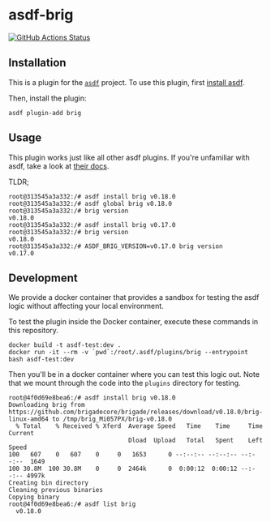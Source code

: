 # asdf-brig

[![GitHub Actions Status](https://github.com/ibotta/asdf-brig/workflows/Main%20workflow/badge.svg?branch=master)](https://github.com/ibotta/asdf-brig/actions)

## Installation

This is a plugin for the [`asdf`](https://github.com/asdf-vm/asdf) project.
To use this plugin, first [install asdf](https://github.com/asdf-vm/asdf#setup).

Then, install the plugin:

```console
asdf plugin-add brig
```

## Usage

This plugin works just like all other asdf plugins. If you're unfamiliar with
asdf, take a look at [their docs](https://github.com/asdf-vm/asdf#usage).

TLDR;

```console
root@313545a3a332:/# asdf install brig v0.18.0
root@313545a3a332:/# asdf global brig v0.18.0
root@313545a3a332:/# brig version
v0.18.0
root@313545a3a332:/# asdf install brig v0.17.0
root@313545a3a332:/# brig version
v0.18.0
root@313545a3a332:/# ASDF_BRIG_VERSION=v0.17.0 brig version
v0.17.0
```

## Development

We provide a docker container that provides a sandbox for testing the asdf logic
without affecting your local environment.

To test the plugin inside the Docker container, execute these commands in this
repository.

```console
docker build -t asdf-test:dev .
docker run -it --rm -v `pwd`:/root/.asdf/plugins/brig --entrypoint bash asdf-test:dev
```

Then you'll be in a docker container where you can test this logic out. Note
that we mount through the code into the `plugins` directory for testing.

```console
root@4f0d69e8bea6:/# asdf install brig v0.18.0
Downloading brig from https://github.com/brigadecore/brigade/releases/download/v0.18.0/brig-linux-amd64 to /tmp/brig_Mi057PX/brig-v0.18.0
  % Total    % Received % Xferd  Average Speed   Time    Time     Time  Current
                                 Dload  Upload   Total   Spent    Left  Speed
100   607    0   607    0     0   1653      0 --:--:-- --:--:-- --:--:--  1649
100 30.8M  100 30.8M    0     0  2464k      0  0:00:12  0:00:12 --:--:-- 4997k
Creating bin directory
Cleaning previous binaries
Copying binary
root@4f0d69e8bea6:/# asdf list brig
  v0.18.0
```
